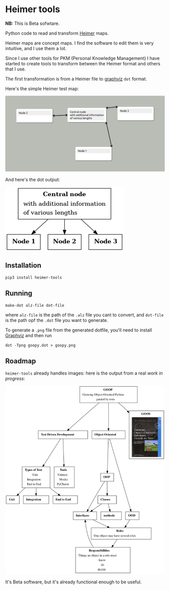 # Heimer tools

**NB:** This is Beta sofwtare.

Python code to read and transform [Heimer](https://github.com/juzzlin/Heimer) maps.

Heimer maps are concept maps. I find the software to edit them is very intuitive, and I use them a lot.

Since I use other tools for PKM (Personal Knowledge Management) I have started to create tools to transform between 
the Heimer format and others that I use.

The first transformation is from a Heimer file to [graphviz](https://graphviz.org/) `dot` format.

Here's the simple Heimer test map:

![Heimer](docs/img/test-heimer.png)

And here's the dot output:

![Dot output](docs/img/test-out.png)

## Installation

```shell
pip3 install heimer-tools
```

## Running

```shell
make-dot alz-file dot-file
```

where `alz-file` is the path of the `.alz` file you cant to convert, and `dot-file` 
is the path opf the `.dot` file you want to generate.

To generate a `.png` file from the generated dotfile,
you'll need to install [Graphviz](https://graphviz.org/)
and then run

```shell
dot -Tpng goopy.dot > goopy.png
```


## Roadmap

`heimer-tools` already handles images: here is the output from a real *work in progress*:

![GOOPy](docs/img/goop.png)

It's Beta software, but it's already functional enough to be useful.